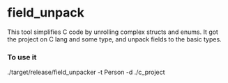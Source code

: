 # field_unpack
This tool simplifies C code by unrolling complex structs and enums.
It got the project on C lang and some type, and unpack fields to the basic types.

### To use it
./target/release/field_unpacker -t Person -d ./c_project
